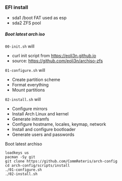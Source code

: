 ### EFI install

- sda1
  /boot
  FAT used as esp
- sda2
  ZFS pool


##### Boot latest arch iso

``00-init.sh`` will 
- curl init script from https://eoli3n.github.io
- source: https://github.com/eoli3n/archiso-zfs

``01-configure.sh`` will 
- Create partition scheme
- Format everything
- Mount partitions

``02-install.sh`` will
- Configure mirrors
- Install Arch Linux and kernel
- Generate initramfs
- Configure hostname, locales, keymap, network
- Install and configure bootloader
- Generate users and passwords

Boot latest archiso

```
loadkeys us
pacman -Sy git
git clone https://github.com/CommReteris/arch-config
cd arch-config/scripts/install
./01-configure.sh
./02-install.sh
```
